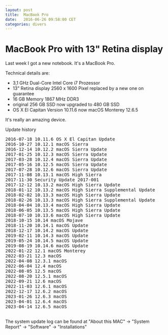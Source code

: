 ```yaml
---
layout: post
title:  MacBook Pro
date:   2016-06-26 09:58:00 CET
categories: divers
---
```


# MacBook Pro with 13" Retina display

Last week I got a new notebook. It's a MacBook Pro.

Technical details are:

* 3,1 GHz Dual-Core Intel Core i7 Prozessor
* 13" Retina display 2560 x 1600 Pixel replaced by a new one on guarantee
* 16 GB Memory 1867 MHz DDR3
* original 256 GB SSD now upgraded to 480 GB SSD
* OS X El Capitan Version 10.11.6 now macOS Monterey 12.6.5

It's really an amazing device.


Update history

<pre>
2016-07-18 10.11.6 OS X El Capitan Update
2016-10-27 10.12.1 macOS Sierra
2016-12-14 10.12.2 macOS Sierra Update
2017-01-25 10.12.3 macOS Sierra Update
2017-03-28 10.12.4 macOS Sierra Update
2017-05-16 10.12.5 macOS Sierra Update
2017-07-28 10.12.6 macOS Sierra Update
2017-11-08 10.13.1 macOS High Sierra
2017-11-30 Security Update 2017-001
2017-12-12 10.13.2 macOS High Sierra Update
2018-01-12 10.13.2 macOS High Sierra Supplemental Update
2018-02-02 10.13.3 macOS High Sierra Update
2018-02-26 10.13.3 macOS High Sierra Supplemental Update
2018-04-04 10.13.4 macOS High Sierra Update
2018-06-05 10.13.5 macOS High Sierra Update
2018-07-10 10.13.6 macOS High Sierra Update
2018-10-15 10.14 macOS Mojave
2018-11-20 10.14.1 macOS Update
2018-12-17 10.14.2 macOS Update
2019-02-11 10.14.3 macOS Update
2019-05-24 10.14.5 macOS Update
2019-08-19 10.14.6 macOS Update
2022-01-22 12.1 macOS Monterey
2022-03-21 12.3 macOS
2022-04-08 12.3.1 macOS
2022-06-04 12.4 macOS
2022-08-05 12.5 macOS
2022-08-20 12.5.1 macOS
2022-09-21 12.6 macOS
2022-11-03 12.6.1 macOS
2022-12-17 12.6.2 macOS
2023-01-26 12.6.3 macOS
2023-04-01 12.6.4 macOS
2023-04-14 12.6.5 macOS

</pre>

The system update log can be found at "About this MAC" -> "System Report" -> "Software" -> "Installations"
